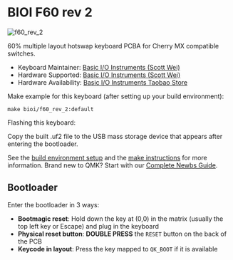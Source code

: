 # BIOI F60 rev 2
![f60_rev_2](https://img.alicdn.com/imgextra/i3/51502588/O1CN01oOD8WN1UzLzfN7SKK_!!51502588.jpg)

60% multiple layout hotswap keyboard PCBA for Cherry MX compatible switches.

* Keyboard Maintainer: [Basic I/O Instruments (Scott Wei)](https://github.com/scottywei)
* Hardware Supported: [Basic I/O Instruments (Scott Wei)](https://github.com/scottywei)
* Hardware Availability: [Basic I/O Instruments Taobao Store](https://item.taobao.com/item.htm?id=820730728892)

Make example for this keyboard (after setting up your build environment):

    make bioi/f60_rev_2:default

Flashing this keyboard:

Copy the built .uf2 file to the USB mass storage device that appears after entering the bootloader.

See the [build environment setup](https://docs.qmk.fm/#/getting_started_build_tools) and the [make instructions](https://docs.qmk.fm/#/getting_started_make_guide) for more information. Brand new to QMK? Start with our [Complete Newbs Guide](https://docs.qmk.fm/#/newbs).

## Bootloader

Enter the bootloader in 3 ways:

* **Bootmagic reset**: Hold down the key at (0,0) in the matrix (usually the top left key or Escape) and plug in the keyboard
* **Physical reset button**: **DOUBLE PRESS** the `RESET` button on the back of the PCB
* **Keycode in layout**: Press the key mapped to `QK_BOOT` if it is available